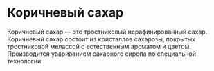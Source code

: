 # Коричневый сахар

Коричневый сахар — это тростниковый нерафинированный сахар. Коричневый сахар состоит из кристаллов сахарозы, покрытых тростниковой мелассой с естественным ароматом и цветом. Производится увариванием сахарного сиропа по специальной технологии.